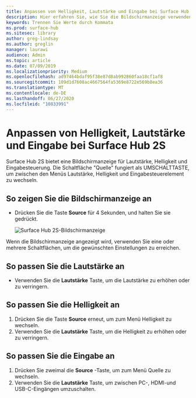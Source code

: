 ```yaml
---
title: Anpassen von Helligkeit, Lautstärke und Eingabe bei Surface Hub 2S
description: Hier erfahren Sie, wie Sie die Bildschirmanzeige verwenden können, um die Helligkeit und andere Einstellungen in Surface Hub 2S anzupassen.
keywords: Trennen Sie Werte durch Kommata
ms.prod: surface-hub
ms.sitesec: library
author: greg-lindsay
ms.author: greglin
manager: laurawi
audience: Admin
ms.topic: article
ms.date: 07/09/2019
ms.localizationpriority: Medium
ms.openlocfilehash: ad97464bdaf95f38e87d8ab992860faa18cf1af8
ms.sourcegitcommit: 109d1d7608ac4667564fa5369e8722e569b8ea36
ms.translationtype: MT
ms.contentlocale: de-DE
ms.lasthandoff: 06/27/2020
ms.locfileid: "10833991"
---
```

# Anpassen von Helligkeit, Lautstärke und Eingabe bei Surface Hub 2S

Surface Hub 2S bietet eine Bildschirmanzeige für Lautstärke, Helligkeit und Eingabesteuerung. Die Schaltfläche "Quelle" fungiert als UMSCHALTTASTE, um zwischen den Menüs Lautstärke, Helligkeit und Eingabesteuerelement zu wechseln.

## So zeigen Sie die Bildschirmanzeige an

- Drücken Sie die Taste **Source** für 4 Sekunden, und halten Sie sie gedrückt.

  ![Surface Hub 2S-Bildschirmanzeige](images/sh2-onscreen-display.png)<br>

 Wenn die Bildschirmanzeige angezeigt wird, verwenden Sie eine oder mehrere Schaltflächen, um die gewünschten Einstellungen zu erreichen.
 
## So passen Sie die Lautstärke an

- Verwenden Sie die **Lautstärke** Taste, um die Lautstärke zu erhöhen oder zu verringern.

## So passen Sie die Helligkeit an

1. Drücken Sie die Taste **Source** erneut, um zum Menü Helligkeit zu wechseln.
2. Verwenden Sie die **Lautstärke** Taste, um die Helligkeit zu erhöhen oder zu verringern.

## So passen Sie die Eingabe an

1. Drücken Sie zweimal die **Source** -Taste, um zum Menü Quelle zu wechseln.
2. Verwenden Sie die **Lautstärke** Taste, um zwischen PC-, HDMI-und USB-C-Eingängen umzuschalten.
